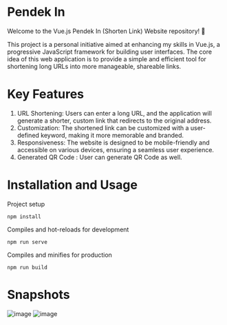 # Pendek In
Welcome to the Vue.js Pendek In (Shorten Link) Website repository! 🚀

This project is a personal initiative aimed at enhancing my skills in Vue.js, a progressive JavaScript framework for building user interfaces. The core idea of this web application is to provide a simple and efficient tool for shortening long URLs into more manageable, shareable links.

# Key Features
1. URL Shortening: Users can enter a long URL, and the application will generate a shorter, custom link that redirects to the original address.
2. Customization: The shortened link can be customized with a user-defined keyword, making it more memorable and branded.
3. Responsiveness: The website is designed to be mobile-friendly and accessible on various devices, ensuring a seamless user experience.
4. Generated QR Code : User can generate QR Code as well.

# Installation and Usage
Project setup
```
npm install
```
Compiles and hot-reloads for development
```
npm run serve
```
Compiles and minifies for production
```
npm run build
```

# Snapshots
![image](https://github.com/ismarapw/pendek-in/assets/76652264/1b8091c4-5c93-4752-a541-fae6c0415df0)
![image](https://github.com/ismarapw/pendek-in/assets/76652264/7aa603c4-5bc7-4da4-b2ea-6da94c721562)

